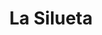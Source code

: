 ---
title: "La Silueta"
url: /ciudad-autonoma-de-buenos-aires/la-silueta/
shop: alimentación sana
---